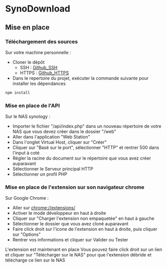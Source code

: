 # SynoDownload
## Mise en place

### Téléchargement des sources
Sur votre machine personnelle :
- Cloner le dépôt
   - SSH : [Github_SSH](git@github.com:LucasStbnr/SynoDownload.git)  
   - HTTPS : [Github_HTTPS](https://github.com/LucasStbnr/SynoDownload.git)  
- Dans le repertoire du projet, exécuter la commande suivante pour installer les dépendances  
```bash  
npm install
```

### Mise en place de l'API
Sur le NAS synology :
- Importer le fichier "/api/index.php" dans un nouveau répertoire de votre NAS que vous devez créer dans le dossier "/web"
- Aller dans l'application "Web Station"
- Dans l'onglet Virtual Host, cliquer sur "Créer"
- Cliquer sur "Basé sur le port", sélectionner "HTTP" et rentrer 500 dans l'input à coté
- Régler la racine du document sur le répertoire que vous avez créer auparavant
- Sélectionner le Serveur principal HTTP
- Sélectionner un profil PHP

### Mise en place de l'extension sur son navigateur chrome
Sur Google Chrome :
- Aller sur [chrome://extensions/](chrome://extensions/)
- Activer le mode développeur en haut à droite
- Cliquer sur "Charger l'extension non empaquetée" en haut à gauche
- Sélectionner le dossier que vous avez cloné auparavant
- Faire click droit sur l'icone de l'extension en haut à droite, puis cliquer sur "Options"
- Rentrer vos informations et cliquer sur Valider ou Tester

L'extension est maintenant en place
Vous pouvez faire click droit sur un lien et cliquer sur "Télécharger sur le NAS" pour que l'extension débride et télécharge ce lien sur le NAS
